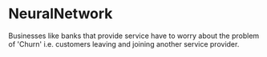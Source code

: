 # NeuralNetwork
Businesses like banks that provide service have to worry about the problem of 'Churn' i.e. customers leaving and joining another service provider.
